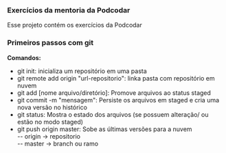 ### Exercícios da mentoria da Podcodar

Esse projeto contém os exercícios da Podcodar

### Primeiros passos com git

**Comandos:**
 - git init: inicializa um repositório em uma pasta
 - git remote add origin "url-repositorio": linka pasta com repositório em nuvem
 - git add [nome arquivo/diretório]: Promove arquivos ao status staged
 - git commit -m "mensagem": Persiste os arquivos em staged e cria uma nova versão no histórico
 - git status: Mostra o estado dos arquivos (se possuem alteração/ ou estão no modo staged)
 - git push origin master: Sobe as últimas versões para a nuvem\
  -- origin -> repositorio\
  -- master -> branch ou ramo